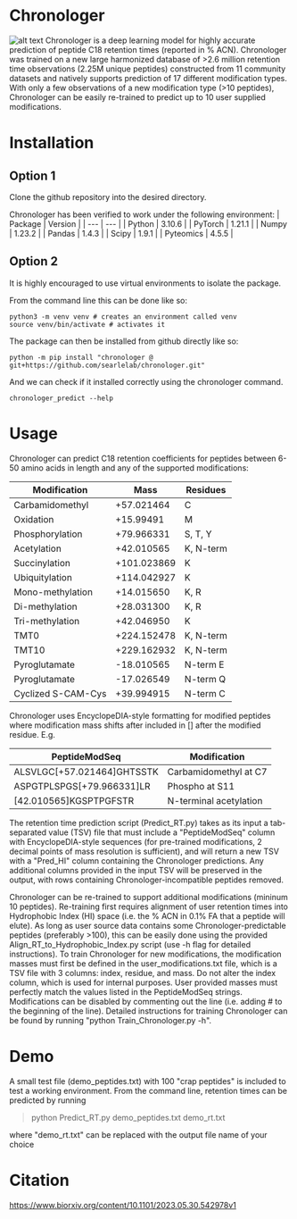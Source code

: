# Chronologer
![alt text](https://github.com/searlelab/chronologer/blob/main/chronologer_architecture.png?raw=true)
Chronologer is a deep learning model for highly accurate prediction of peptide C18 retention times (reported in % ACN). Chronologer was trained on a new large harmonized database of >2.6 million retention time observations (2.25M unique peptides) constructed from 11 community datasets and natively supports prediction of 17 different modification types. With only a few observations of a new modification type (>10 peptides), Chronologer can be easily re-trained to predict up to 10 user supplied modifications. 


# Installation

## Option 1

Clone the github repository into the desired directory. 

Chronologer has been verified to work under the following environment:
| Package | Version |
| --- | --- |
| Python | 3.10.6 |
| PyTorch | 1.21.1 |
| Numpy | 1.23.2 |
| Pandas | 1.4.3 |
| Scipy | 1.9.1 |
| Pyteomics | 4.5.5 |

## Option 2

It is highly encouraged to use virtual environments to
isolate the package.

From the command line this can be done like so:

```shell
python3 -m venv venv # creates an environment called venv
source venv/bin/activate # activates it
```

The package can then be installed from
github directly like so:

```
python -m pip install "chronologer @ git+https://github.com/searlelab/chronologer.git"
```

And we can check if it installed correctly using the
chronologer command.

```
chronologer_predict --help
```

# Usage
Chronologer can predict C18 retention coefficients for peptides between 6-50 amino acids in length and any of the supported modifications:

| Modification | Mass | Residues |
| --- | --- | --- |
| Carbamidomethyl | +57.021464 | C |
| Oxidation | +15.99491 | M |
| Phosphorylation | +79.966331 | S, T, Y |
| Acetylation | +42.010565 | K, N-term |
| Succinylation | +101.023869 | K |
| Ubiquitylation | +114.042927 | K |
| Mono-methylation | +14.015650 | K, R |
| Di-methylation | +28.031300 | K, R |
| Tri-methylation | +42.046950 | K |
| TMT0 | +224.152478 | K, N-term |
| TMT10 | +229.162932 | K, N-term |
| Pyroglutamate | -18.010565 | N-term E |
| Pyroglutamate | -17.026549 | N-term Q |
| Cyclized S-CAM-Cys | +39.994915 | N-term C |

Chronologer uses EncyclopeDIA-style formatting for modified peptides where modification mass shifts after included in [] after the modified residue. E.g.

| PeptideModSeq | Modification |
| --- | --- |
| ALSVLGC[+57.021464]GHTSSTK | Carbamidomethyl at C7 |
| ASPGTPLSPGS[+79.966331]LR | Phospho at S11 |
| [42.010565]KGSPTPGFSTR | N-terminal acetylation |

The retention time prediction script (Predict_RT.py) takes as its input a tab-separated value (TSV) file that must include a "PeptideModSeq" column with EncyclopeDIA-style sequences (for pre-trained modifications, 2 decimal points of mass resolution is sufficient), and will return a new TSV with a "Pred_HI" column containing the Chronologer predictions. Any additional columns provided in the input TSV will be preserved in the output, with rows containing Chronologer-incompatible peptides removed.

Chronologer can be re-trained to support additional modifications (mininum 10 peptides). Re-training first requires alignment of user retention times into Hydrophobic Index (HI) space (i.e. the % ACN in 0.1% FA that a peptide will elute). As long as user source data contains some Chronologer-predictable peptides (preferably >100), this can be easily done using the provided Align_RT_to_Hydrophobic_Index.py script (use -h flag for detailed instructions). To train Chronologer for new modifications, the modification masses must first be defined in the user_modifications.txt file, which is a TSV file with 3 columns: index, residue, and mass. Do not alter the index column, which is used for internal purposes. User provided masses must perfectly match the values listed in the PeptideModSeq strings. Modifications can be disabled by commenting out the line (i.e. adding # to the beginning of the line). Detailed instructions for training Chronologer can be found by running "python Train_Chronologer.py -h". 

# Demo

A small test file (demo_peptides.txt) with 100 "crap peptides" is included to test a working environment. From the command line, retention times can be predicted by running

> python Predict_RT.py demo_peptides.txt demo_rt.txt

where "demo_rt.txt" can be replaced with the output file name of your choice

# Citation
https://www.biorxiv.org/content/10.1101/2023.05.30.542978v1
